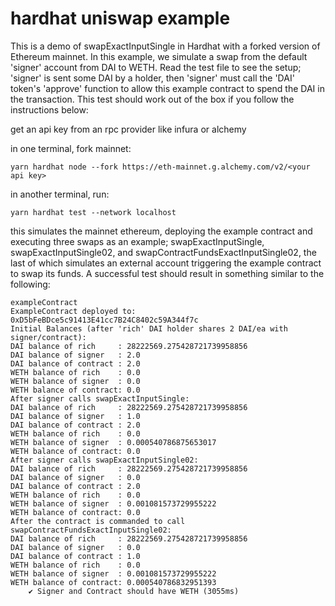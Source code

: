 # hardhat uniswap example

This is a demo of swapExactInputSingle in Hardhat with a forked version of Ethereum mainnet. In this example, we simulate a swap from the default 'signer' account from DAI to WETH. Read the test file to see the setup; 'signer' is sent some DAI by a holder, then 'signer' must call the 'DAI' token's 'approve' function to allow this example contract to spend the DAI in the transaction. This test should work out of the box if you follow the instructions below:

get an api key from an rpc provider like infura or alchemy

in one terminal, fork mainnet:

```
yarn hardhat node --fork https://eth-mainnet.g.alchemy.com/v2/<your api key>
```

in another terminal, run:

```
yarn hardhat test --network localhost
```

this simulates the mainnet ethereum, deploying the example contract and executing three swaps as an example; swapExactInputSingle, swapExactInputSingle02, and swapContractFundsExactInputSingle02, the last of which simulates an external account triggering the example contract to swap its funds. A successful test should result in something similar to the following:

```
exampleContract
ExampleContract deployed to: 0xD5bFeBDce5c91413E41cc7B24C8402c59A344f7c
Initial Balances (after 'rich' DAI holder shares 2 DAI/ea with signer/contract):
DAI balance of rich     : 28222569.275428721739958856
DAI balance of signer   : 2.0
DAI balance of contract : 2.0
WETH balance of rich    : 0.0
WETH balance of signer  : 0.0
WETH balance of contract: 0.0
After signer calls swapExactInputSingle:
DAI balance of rich     : 28222569.275428721739958856
DAI balance of signer   : 1.0
DAI balance of contract : 2.0
WETH balance of rich    : 0.0
WETH balance of signer  : 0.000540786875653017
WETH balance of contract: 0.0
After signer calls swapExactInputSingle02:
DAI balance of rich     : 28222569.275428721739958856
DAI balance of signer   : 0.0
DAI balance of contract : 2.0
WETH balance of rich    : 0.0
WETH balance of signer  : 0.001081573729955222
WETH balance of contract: 0.0
After the contract is commanded to call swapContractFundsExactInputSingle02:
DAI balance of rich     : 28222569.275428721739958856
DAI balance of signer   : 0.0
DAI balance of contract : 1.0
WETH balance of rich    : 0.0
WETH balance of signer  : 0.001081573729955222
WETH balance of contract: 0.000540786832951393
    ✔ Signer and Contract should have WETH (3055ms)
```

